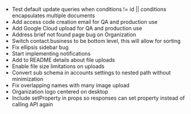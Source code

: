 * Test default update queries when conditions != id || conditions encapsulates multiple documents
* Add access code creation email for QA and production use
* Add Google Cloud upload for QA and production use
* Address brief not found page bug on Organization
* Switch contact.business to be bottom level, this will allow for sorting
* Fix ellipsis sidebar bug
* Start implementing notifications
* Add to README details about file uploads
* Enable file size limitations on uploads
* Convert sub schema in accounts settings to nested path without minimization
* Fix overlapping names with many image upload
* Organization logo centered on desktop
* Include setProperty in props so responses can set property instead of calling API again